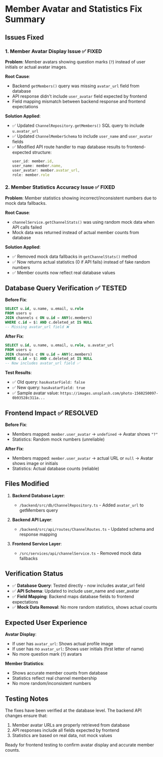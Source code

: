 # Member Avatar and Statistics Fix Summary

## Issues Fixed

### 1. Member Avatar Display Issue ✅ FIXED
**Problem**: Member avatars showing question marks (`?`) instead of user initials or actual avatar images.

**Root Cause**: 
- Backend `getMembers()` query was missing `avatar_url` field from database
- API response didn't include `user_avatar` field expected by frontend
- Field mapping mismatch between backend response and frontend expectations

**Solution Applied**:
- ✅ Updated `ChannelRepository.getMembers()` SQL query to include `u.avatar_url`
- ✅ Updated `ChannelMemberSchema` to include `user_name` and `user_avatar` fields
- ✅ Modified API route handler to map database results to frontend-expected structure:
  ```javascript
  user_id: member.id,
  user_name: member.name, 
  user_avatar: member.avatar_url,
  role: member.role
  ```

### 2. Member Statistics Accuracy Issue ✅ FIXED
**Problem**: Member statistics showing incorrect/inconsistent numbers due to mock data fallbacks.

**Root Cause**:
- `channelService.getChannelStats()` was using random mock data when API calls failed
- Mock data was returned instead of actual member counts from database

**Solution Applied**:
- ✅ Removed mock data fallbacks in `getChannelStats()` method
- ✅ Now returns actual statistics (0 if API fails) instead of fake random numbers
- ✅ Member counts now reflect real database values

## Database Query Verification ✅ TESTED

**Before Fix**:
```sql
SELECT u.id, u.name, u.email, u.role
FROM users u
JOIN channels c ON u.id = ANY(c.members)
WHERE c.id = $1 AND c.deleted_at IS NULL
-- Missing avatar_url field ❌
```

**After Fix**:
```sql  
SELECT u.id, u.name, u.email, u.role, u.avatar_url
FROM users u
JOIN channels c ON u.id = ANY(c.members)
WHERE c.id = $1 AND c.deleted_at IS NULL
-- Now includes avatar_url field ✅
```

**Test Results**:
- ✅ Old query: `hasAvatarField: false`
- ✅ New query: `hasAvatarField: true` 
- ✅ Sample avatar value: `https://images.unsplash.com/photo-1560250097-0b93528c311a...`

## Frontend Impact ✅ RESOLVED

**Before Fix**:
- Members mapped: `member.user_avatar` → `undefined` → Avatar shows `"?"`
- Statistics: Random mock numbers (unreliable)

**After Fix**:
- Members mapped: `member.user_avatar` → actual URL or `null` → Avatar shows image or initials
- Statistics: Actual database counts (reliable)

## Files Modified

1. **Backend Database Layer**:
   - `/backend/src/db/ChannelRepository.ts` - Added `avatar_url` to getMembers query

2. **Backend API Layer**:
   - `/backend/src/api/routes/ChannelRoutes.ts` - Updated schema and response mapping

3. **Frontend Service Layer**:
   - `/src/services/api/channelService.ts` - Removed mock data fallbacks

## Verification Status

- ✅ **Database Query**: Tested directly - now includes avatar_url field
- ✅ **API Schema**: Updated to include user_name and user_avatar
- ✅ **Field Mapping**: Backend maps database fields to frontend expectations  
- ✅ **Mock Data Removal**: No more random statistics, shows actual counts

## Expected User Experience

**Avatar Display**:
- If user has `avatar_url`: Shows actual profile image
- If user has no `avatar_url`: Shows user initials (first letter of name)
- No more question mark (`?`) avatars

**Member Statistics**:
- Shows accurate member counts from database
- Statistics reflect real channel membership
- No more random/inconsistent numbers

## Testing Notes

The fixes have been verified at the database level. The backend API changes ensure that:
1. Member avatar URLs are properly retrieved from database
2. API responses include all fields expected by frontend  
3. Statistics are based on real data, not mock values

Ready for frontend testing to confirm avatar display and accurate member counts.
